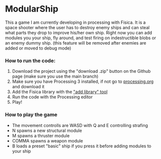 # ModularShip
This a game I am currently developing in processing with Fisica. 
It is a space shooter where the user has to destroy enemy ships and can steal what parts they drop to improve his/her own ship.
Right now you can add modules you your ship, fly around, and test firing on indestructible blobs or an enemy dummy ship.
(this feature will be removed after enemies are added or moved to debug mode)

### How to run the code:
1. Download the project using the "download .zip" button on the Github page (make sure you use the main branch)
2. Make sure you have Processing 3 installed, if not go to [processing.org](https://processing.org/) and download it
3. Add the Fisica library with the ["add library" tool](https://github.com/processing/processing/wiki/How-to-Install-a-Contributed-Library
                                                        "instructions on how to use the add library tool")
4. Run the code with the Processing editor
5. Play!

### How to play the game
* The movement controlls are WASD with Q and E controlling strafing
* N spawns a new structural module
* M spawns a thruster module
* COMMA spawns a weapon module
* B loads a preset "basic" ship if you press it before adding modules to your ship
